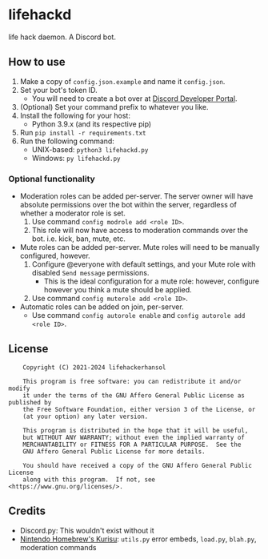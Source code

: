 # lifehackd

life hack daemon. A Discord bot.

## How to use

1. Make a copy of `config.json.example` and name it `config.json`.
1. Set your bot's token ID.
    - You will need to create a bot over at [Discord Developer Portal](https://discord.com/developers/applications).
1. (Optional) Set your command prefix to whatever you like.
1. Install the following for your host:
    - Python 3.9.x (and its respective pip)
1. Run `pip install -r requirements.txt`
1. Run the following command:
    - UNIX-based: `python3 lifehackd.py`
    - Windows: `py lifehackd.py`

### Optional functionality

- Moderation roles can be added per-server. The server owner will have absolute permissions over the bot within the server, regardless of whether a moderator role is set.
    1. Use command `config modrole add <role ID>`.
    1. This role will now have access to moderation commands over the bot. i.e. kick, ban, mute, etc.
- Mute roles can be added per-server. Mute roles will need to be manually configured, however.
    1. Configure @everyone with default settings, and your Mute role with disabled `Send message` permissions.
        - This is the ideal configuration for a mute role: however, configure however you think a mute should be applied.
    1. Use command `config muterole add <role ID>`.
- Automatic roles can be added on join, per-server.
    - Use command `config autorole enable` and `config autorole add <role ID>`.

## License

```
    Copyright (C) 2021-2024 lifehackerhansol

    This program is free software: you can redistribute it and/or modify
    it under the terms of the GNU Affero General Public License as published by
    the Free Software Foundation, either version 3 of the License, or
    (at your option) any later version.

    This program is distributed in the hope that it will be useful,
    but WITHOUT ANY WARRANTY; without even the implied warranty of
    MERCHANTABILITY or FITNESS FOR A PARTICULAR PURPOSE.  See the
    GNU Affero General Public License for more details.

    You should have received a copy of the GNU Affero General Public License
    along with this program.  If not, see <https://www.gnu.org/licenses/>.
```

## Credits
- Discord.py: This wouldn't exist without it
- [Nintendo Homebrew's Kurisu](https://github.com/nh-server/kurisu): `utils.py` error embeds, `load.py`, `blah.py`, moderation commands
